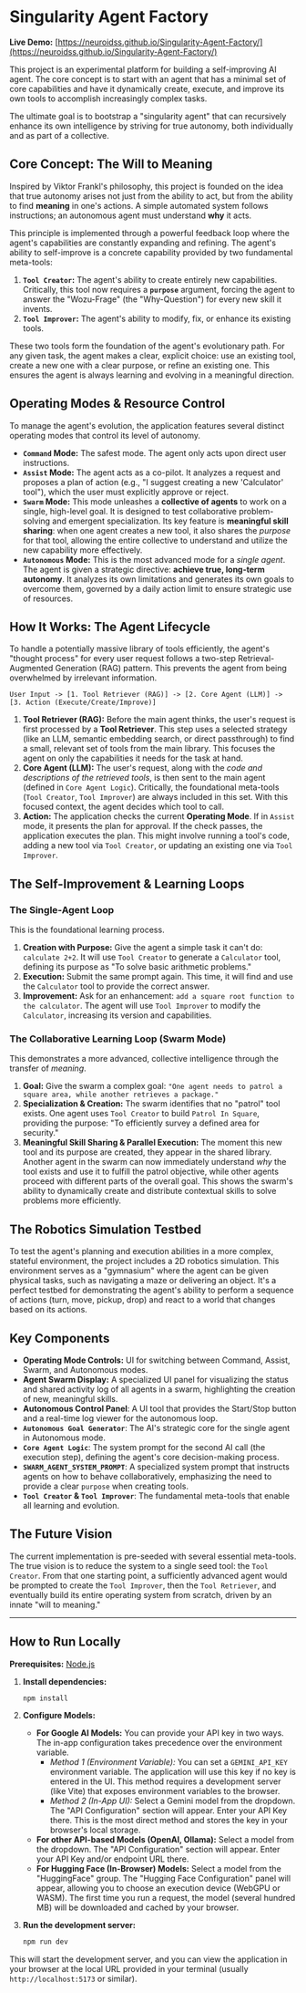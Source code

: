 
# Singularity Agent Factory

**Live Demo:** [https://neuroidss.github.io/Singularity-Agent-Factory/](https://neuroidss.github.io/Singularity-Agent-Factory/)

This project is an experimental platform for building a self-improving AI agent. The core concept is to start with an agent that has a minimal set of core capabilities and have it dynamically create, execute, and improve its own tools to accomplish increasingly complex tasks.

The ultimate goal is to bootstrap a "singularity agent" that can recursively enhance its own intelligence by striving for true autonomy, both individually and as part of a collective.

## Core Concept: The Will to Meaning

Inspired by Viktor Frankl's philosophy, this project is founded on the idea that true autonomy arises not just from the ability to act, but from the ability to find **meaning** in one's actions. A simple automated system follows instructions; an autonomous agent must understand **why** it acts.

This principle is implemented through a powerful feedback loop where the agent's capabilities are constantly expanding and refining. The agent's ability to self-improve is a concrete capability provided by two fundamental meta-tools:

1.  **`Tool Creator`:** The agent's ability to create entirely new capabilities. Critically, this tool now requires a **`purpose`** argument, forcing the agent to answer the "Wozu-Frage" (the "Why-Question") for every new skill it invents.
2.  **`Tool Improver`:** The agent's ability to modify, fix, or enhance its existing tools.

These two tools form the foundation of the agent's evolutionary path. For any given task, the agent makes a clear, explicit choice: use an existing tool, create a new one with a clear purpose, or refine an existing one. This ensures the agent is always learning and evolving in a meaningful direction.

## Operating Modes & Resource Control

To manage the agent's evolution, the application features several distinct operating modes that control its level of autonomy.

*   **`Command` Mode:** The safest mode. The agent only acts upon direct user instructions.
*   **`Assist` Mode:** The agent acts as a co-pilot. It analyzes a request and proposes a plan of action (e.g., "I suggest creating a new 'Calculator' tool"), which the user must explicitly approve or reject.
*   **`Swarm` Mode:** This mode unleashes a **collective of agents** to work on a single, high-level goal. It is designed to test collaborative problem-solving and emergent specialization. Its key feature is **meaningful skill sharing**: when one agent creates a new tool, it also shares the *purpose* for that tool, allowing the entire collective to understand and utilize the new capability more effectively.
*   **`Autonomous` Mode:** This is the most advanced mode for a *single agent*. The agent is given a strategic directive: **achieve true, long-term autonomy**. It analyzes its own limitations and generates its own goals to overcome them, governed by a daily action limit to ensure strategic use of resources.

## How It Works: The Agent Lifecycle

To handle a potentially massive library of tools efficiently, the agent's "thought process" for every user request follows a two-step Retrieval-Augmented Generation (RAG) pattern. This prevents the agent from being overwhelmed by irrelevant information.

```
User Input -> [1. Tool Retriever (RAG)] -> [2. Core Agent (LLM)] -> [3. Action (Execute/Create/Improve)]
```

1.  **Tool Retriever (RAG):** Before the main agent thinks, the user's request is first processed by a **Tool Retriever**. This step uses a selected strategy (like an LLM, semantic embedding search, or direct passthrough) to find a small, relevant set of tools from the main library. This focuses the agent on only the capabilities it needs for the task at hand.
2.  **Core Agent (LLM):** The user's request, along with the *code and descriptions of the retrieved tools*, is then sent to the main agent (defined in `Core Agent Logic`). Critically, the foundational meta-tools (`Tool Creator`, `Tool Improver`) are always included in this set. With this focused context, the agent decides which tool to call.
3.  **Action:** The application checks the current **Operating Mode**. If in `Assist` mode, it presents the plan for approval. If the check passes, the application executes the plan. This might involve running a tool's code, adding a new tool via `Tool Creator`, or updating an existing one via `Tool Improver`.

## The Self-Improvement & Learning Loops

### The Single-Agent Loop
This is the foundational learning process.
1.  **Creation with Purpose:** Give the agent a simple task it can't do: `calculate 2+2`. It will use `Tool Creator` to generate a `Calculator` tool, defining its purpose as "To solve basic arithmetic problems."
2.  **Execution:** Submit the same prompt again. This time, it will find and use the `Calculator` tool to provide the correct answer.
3.  **Improvement:** Ask for an enhancement: `add a square root function to the calculator`. The agent will use `Tool Improver` to modify the `Calculator`, increasing its version and capabilities.

### The Collaborative Learning Loop (Swarm Mode)
This demonstrates a more advanced, collective intelligence through the transfer of *meaning*.
1.  **Goal:** Give the swarm a complex goal: `"One agent needs to patrol a square area, while another retrieves a package."`
2.  **Specialization & Creation:** The swarm identifies that no "patrol" tool exists. One agent uses `Tool Creator` to build `Patrol In Square`, providing the purpose: "To efficiently survey a defined area for security."
3.  **Meaningful Skill Sharing & Parallel Execution:** The moment this new tool and its purpose are created, they appear in the shared library. Another agent in the swarm can now immediately understand *why* the tool exists and use it to fulfill the patrol objective, while other agents proceed with different parts of the overall goal. This shows the swarm's ability to dynamically create and distribute contextual skills to solve problems more efficiently.

## The Robotics Simulation Testbed
To test the agent's planning and execution abilities in a more complex, stateful environment, the project includes a 2D robotics simulation. This environment serves as a "gymnasium" where the agent can be given physical tasks, such as navigating a maze or delivering an object. It's a perfect testbed for demonstrating the agent's ability to perform a sequence of actions (turn, move, pickup, drop) and react to a world that changes based on its actions.

## Key Components
-   **Operating Mode Controls:** UI for switching between Command, Assist, Swarm, and Autonomous modes.
-   **Agent Swarm Display:** A specialized UI panel for visualizing the status and shared activity log of all agents in a swarm, highlighting the creation of new, meaningful skills.
-   **Autonomous Control Panel**: A UI tool that provides the Start/Stop button and a real-time log viewer for the autonomous loop.
-   **`Autonomous Goal Generator`**: The AI's strategic core for the single agent in Autonomous mode.
-   **`Core Agent Logic`**: The system prompt for the second AI call (the execution step), defining the agent's core decision-making process.
-   **`SWARM_AGENT_SYSTEM_PROMPT`**: A specialized system prompt that instructs agents on how to behave collaboratively, emphasizing the need to provide a clear `purpose` when creating tools.
-   **`Tool Creator` & `Tool Improver`**: The fundamental meta-tools that enable all learning and evolution.

## The Future Vision
The current implementation is pre-seeded with several essential meta-tools. The true vision is to reduce the system to a single seed tool: the `Tool Creator`. From that one starting point, a sufficiently advanced agent would be prompted to create the `Tool Improver`, then the `Tool Retriever`, and eventually build its entire operating system from scratch, driven by an innate "will to meaning."

---

## How to Run Locally

**Prerequisites:** [Node.js](https://nodejs.org/)

1.  **Install dependencies:**
    ```bash
    npm install
    ```
2.  **Configure Models:**
    -   **For Google AI Models:** You can provide your API key in two ways. The in-app configuration takes precedence over the environment variable.
        -   *Method 1 (Environment Variable):* You can set a `GEMINI_API_KEY` environment variable. The application will use this key if no key is entered in the UI. This method requires a development server (like Vite) that exposes environment variables to the browser.
        -   *Method 2 (In-App UI):* Select a Gemini model from the dropdown. The "API Configuration" section will appear. Enter your API Key there. This is the most direct method and stores the key in your browser's local storage.
    -   **For other API-based Models (OpenAI, Ollama):** Select a model from the dropdown. The "API Configuration" section will appear. Enter your API Key and/or endpoint URL there.
    -   **For Hugging Face (In-Browser) Models:** Select a model from the "HuggingFace" group. The "Hugging Face Configuration" panel will appear, allowing you to choose an execution device (WebGPU or WASM). The first time you run a request, the model (several hundred MB) will be downloaded and cached by your browser.

3.  **Run the development server:**
    ```bash
    npm run dev
    ```
This will start the development server, and you can view the application in your browser at the local URL provided in your terminal (usually `http://localhost:5173` or similar).
